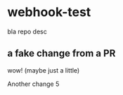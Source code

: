 # webhook-test
bla repo desc

## a fake change from a PR
wow! (maybe just a little)

Another change 5
